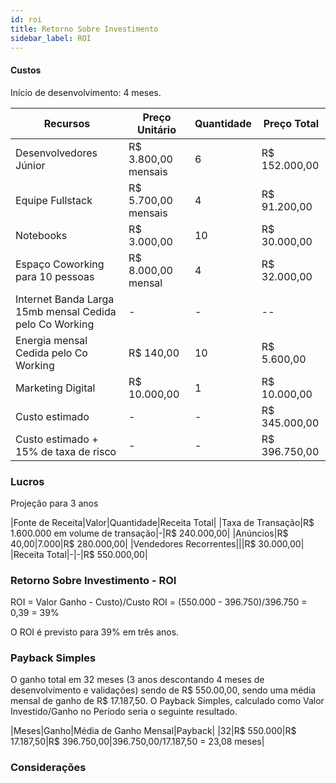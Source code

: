 ```yaml
---
id: roi
title: Retorno Sobre Investimento
sidebar_label: ROI
---
```

#### Custos
Início de desenvolvimento: 4 meses.

|Recursos|Preço Unitário|Quantidade|Preço Total|
|--------|--------------|----------|-----------|
|Desenvolvedores Júnior|R$ 3.800,00 mensais|6|R$ 152.000,00|
|Equipe Fullstack|R$ 5.700,00 mensais|4|R$ 91.200,00|
|Notebooks|R$ 3.000,00|10|R$ 30.000,00|
|Espaço Coworking para 10 pessoas|R$ 8.000,00 mensal|4|R$ 32.000,00|
|Internet Banda Larga 15mb mensal Cedida pelo Co Working|-| - | --|
|Energia mensal Cedida pelo Co Working|R$ 140,00|10|R$ 5.600,00|
|Marketing Digital|R$ 10.000,00|1|R$ 10.000,00|
|Custo estimado|-|-|R$ 345.000,00|
|Custo estimado + 15% de taxa de risco|-|-|R$ 396.750,00|

### Lucros

Projeção para 3 anos

|Fonte de Receita|Valor|Quantidade|Receita Total|
|Taxa de Transação|R$ 1.600.000 em volume de transação|-|R$ 240.000,00|
|Anúncios|R$ 40,00|7.000|R$ 280.000,00|
|Vendedores Recorrentes|||R$ 30.000,00|
|Receita Total|-|-|R$ 550.000,00|

### Retorno Sobre Investimento - ROI

ROI = Valor Ganho - Custo)/Custo
ROI = (550.000 - 396.750)/396.750 = 0,39 = 39%

O ROI é previsto para 39% em três anos.

### Payback Simples
O ganho total em 32 meses (3 anos descontando 4 meses de desenvolvimento e validações) sendo de R$ 550.00,00, sendo uma média mensal de ganho de R$ 17.187,50. O Payback Simples, calculado como Valor Investido/Ganho no Período seria o seguinte resultado.

|Meses|Ganho|Média de Ganho Mensal|Payback|
|32|R$ 550.000|R$ 17.187,50|R$ 396.750,00|396.750,00/17.187,50 = 23,08 meses|

### Considerações


